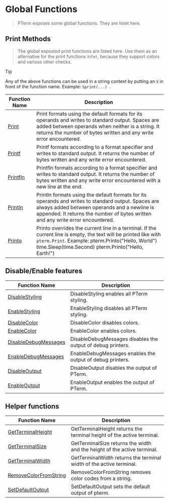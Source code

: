 # Global Functions

> PTerm exposes some global functions. They are listet here.

## Print Methods

> The global exposted print functions are listed here. Use them as an alternative for the print functions in`fmt`, because they support colors and various other checks.

> [!TIP]
> Any of the above functions can be used in a string context by putting an `S` in front of the function name. Example: `Sprint(...) `.

|Function Name|Description|
|-------------|-----------|
|[Print](https://pkg.go.dev/github.com/pterm/pterm#Print)|Print formats using the default formats for its operands and writes to standard output. Spaces are added between operands when neither is a string. It returns the number of bytes written and any write error encountered.|
|[Printf](https://pkg.go.dev/github.com/pterm/pterm#Printf)|Printf formats according to a format specifier and writes to standard output. It returns the number of bytes written and any write error encountered.|
|[Printfln](https://pkg.go.dev/github.com/pterm/pterm#Printfln)|Printfln formats according to a format specifier and writes to standard output. It returns the number of bytes written and any write error encountered with a new line at the end.|
|[Println](https://pkg.go.dev/github.com/pterm/pterm#Println)|Println formats using the default formats for its operands and writes to standard output. Spaces are always added between operands and a newline is appended. It returns the number of bytes written and any write error encountered.|
|[Printo](https://pkg.go.dev/github.com/pterm/pterm#Printo)|Printo overrides the current line in a terminal. If the current line is empty, the text will be printed like with `pterm.Print`. Example: pterm.Printo("Hello, World") time.Sleep(time.Second) pterm.Printo("Hello, Earth!")|

## Disable/Enable features

|Function Name|Description|
|-------------|-----------|
|[DisableStyling](https://pkg.go.dev/github.com/pterm/pterm#DisableStyling)|DisableStyling enables all PTerm styling.|
|[EnableStyling](https://pkg.go.dev/github.com/pterm/pterm#EnableStyling)|EnableStyling disables all PTerm styling.|
|[DisableColor](https://pkg.go.dev/github.com/pterm/pterm#DisableColor)|DisableColor disables colors.|
|[EnableColor](https://pkg.go.dev/github.com/pterm/pterm#EnableColor)|EnableColor enables colors.|
|[DisableDebugMessages](https://pkg.go.dev/github.com/pterm/pterm#DisableDebugMessages)|DisableDebugMessages disables the output of debug printers.|
|[EnableDebugMessages](https://pkg.go.dev/github.com/pterm/pterm#EnableDebugMessages)|EnableDebugMessages enables the output of debug printers.|
|[DisableOutput](https://pkg.go.dev/github.com/pterm/pterm#DisableOutput)|DisableOutput disables the output of PTerm.|
|[EnableOutput](https://pkg.go.dev/github.com/pterm/pterm#EnableOutput)|EnableOutput enables the output of PTerm.|

## Helper functions

|Function Name|Description|
|-------------|-----------|
|[GetTerminalHeight](https://pkg.go.dev/github.com/pterm/pterm#GetTerminalHeight)|GetTerminalHeight returns the terminal height of the active terminal.|
|[GetTerminalSize](https://pkg.go.dev/github.com/pterm/pterm#GetTerminalSize)|GetTerminalSize returns the width and the height of the active terminal.|
|[GetTerminalWidth](https://pkg.go.dev/github.com/pterm/pterm#GetTerminalWidth)|GetTerminalWidth returns the terminal width of the active terminal.|
|[RemoveColorFromString](https://pkg.go.dev/github.com/pterm/pterm#RemoveColorFromString)|RemoveColorFromString removes color codes from a string.|
|[SetDefaultOutput](https://pkg.go.dev/github.com/pterm/pterm#SetDefaultOutput)|SetDefaultOutput sets the default output of pterm.|
